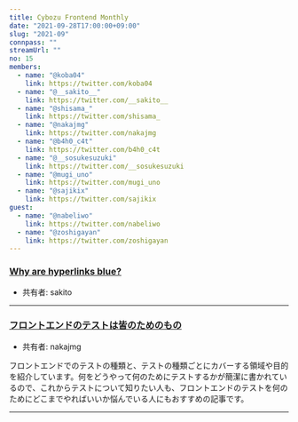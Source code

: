 ```yaml
---
title: Cybozu Frontend Monthly
date: "2021-09-28T17:00:00+09:00"
slug: "2021-09"
connpass: ""
streamUrl: ""
no: 15
members:
  - name: "@koba04"
    link: https://twitter.com/koba04
  - name: "@__sakito__"
    link: https://twitter.com/__sakito__
  - name: "@shisama_"
    link: https://twitter.com/shisama_
  - name: "@nakajmg"
    link: https://twitter.com/nakajmg
  - name: "@b4h0_c4t"
    link: https://twitter.com/b4h0_c4t
  - name: "@__sosukesuzuki"
    link: https://twitter.com/__sosukesuzuki
  - name: "@mugi_uno"
    link: https://twitter.com/mugi_uno
  - name: "@sajikix"
    link: https://twitter.com/sajikix
guest:
  - name: "@nabeliwo"
    link: https://twitter.com/nabeliwo
  - name: "@zoshigayan"
    link: https://twitter.com/zoshigayan
---
```


### [Why are hyperlinks blue?](https://blog.mozilla.org/en/internet-culture/deep-dives/why-are-hyperlinks-blue/)

- 共有者: sakito

---

### [フロントエンドのテストは皆のためのもの](https://postd.cc/frontend-testing-is-for-everyone/)

- 共有者: nakajmg

フロントエンドでのテストの種類と、テストの種類ごとにカバーする領域や目的を紹介しています。何をどうやって何のためにテストするかが簡潔に書かれているので、これからテストについて知りたい人も、フロントエンドのテストを何のためにどこまでやればいいか悩んでいる人にもおすすめの記事です。

---